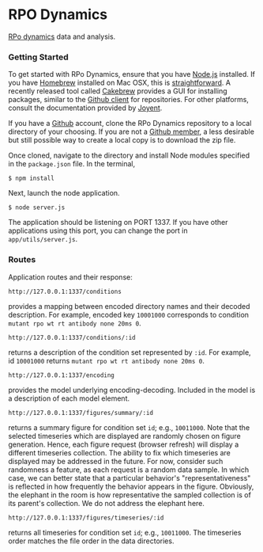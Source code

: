 RPO Dynamics
============

[RPo dynamics](http://www.ncbi.nlm.nih.gov/pubmed/23274143) data and analysis.


### Getting Started

To get started with RPo Dynamics, ensure that you have [Node.js](http://nodejs.org/) installed. If you have [Homebrew](http://brew.sh/) installed on Mac OSX, this is [straightforward](http://shapeshed.com/setting-up-nodejs-and-npm-on-mac-osx/). A recently released tool called [Cakebrew](http://www.cakebrew.com/) provides a GUI for installing packages, similar to the [Github client](https://mac.github.com/) for repositories. For other platforms, consult the documentation provided by [Joyent](https://github.com/joyent/node/wiki/Installing-Node.js-via-package-manager#ubuntu-mint). 

If you have a [Github](https://help.github.com/articles/set-up-git) account, clone the RPo Dynamics repository to a local directory of your choosing. If you are not a [Github member](https://github.com/pricing), a less desirable but still possible way to create a local copy is to download the zip file. 

Once cloned, navigate to the directory and install Node modules specified in the `package.json` file. In the terminal, 

```
$ npm install
```

Next, launch the node application.

```
$ node server.js
```

The application should be listening on PORT 1337. If you have other applications using this port, you can change the port in `app/utils/server.js`.


### Routes

Application routes and their response:

```
http://127.0.0.1:1337/conditions
```

provides a mapping between encoded directory names and their decoded description. For example, encoded key `10001000` corresponds to condition `mutant rpo wt rt antibody none 20ms 0`.

```
http://127.0.0.1:1337/conditions/:id
```

returns a description of the condition set represented by `:id`. For example, id `10001000` returns `mutant rpo wt rt antibody none 20ms 0`.

```
http://127.0.0.1:1337/encoding
```

provides the model underlying encoding-decoding. Included in the model is a description of each model element.

```
http://127.0.0.1:1337/figures/summary/:id
```

returns a summary figure for condition set `id`; e.g., `10011000`. Note that the selected timeseries which are displayed are randomly chosen on figure generation. Hence, each figure request (browser refresh) will display a different timeseries collection. The ability to fix which timeseries are displayed may be addressed in the future. For now, consider such randomness a feature, as each request is a random data sample. In which case, we can better state that a particular behavior's "representativeness" is reflected in how frequently the behavior appears in the figure. Obviously, the elephant in the room is how representative the sampled collection is of its parent's collection. We do not address the elephant here.

```
http://127.0.0.1:1337/figures/timeseries/:id
```

returns all timeseries for condition set `id`; e.g., `10011000`. The timeseries order matches the file order in the data directories.


